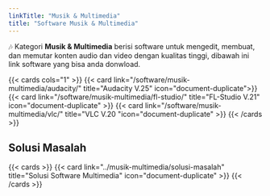 ```yaml
---
linkTitle: "Musik & Multimedia"
title: "Software Musik & Multimedia"
---
```


🎶 Kategori **Musik & Multimedia** berisi software untuk mengedit, membuat, dan memutar konten audio dan video dengan kualitas tinggi, dibawah ini link software yang bisa anda donwload.

<!--more-->

{{< cards cols="1" >}}
  {{< card link="/software/musik-multimedia/audacity/" title="Audacity V.25" icon="document-duplicate">}}
  {{< card link="/software/musik-multimedia/fl-studio/" title="FL-Studio V.21" icon="document-duplicate" >}}
  {{< card link="/software/musik-multimedia/vlc/" title="VLC V.20 "icon="document-duplicate" >}}
{{< /cards >}}

## Solusi Masalah

{{< cards >}}
  {{< card link="../musik-multimedia/solusi-masalah" title="Solusi Software Multimedia" icon="document-duplicate" >}}
{{< /cards >}}